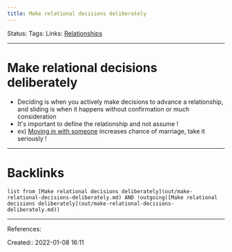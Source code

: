 ```yaml
---
title: Make relational decisions deliberately
---
```

Status: 
Tags: 
Links: [Relationships](out/relationships.md)
___
# Make relational decisions deliberately
- Deciding is when you actively make decisions to advance a relationship, and sliding is when it happens without confirmation or much consideration
- It's important to define the relationship and not assume !
- ex) [Moving in with someone](out/moving-in-with-someone.md) increases chance of marriage, take it seriously !

___
# Backlinks
```dataview
list from [Make relational decisions deliberately](out/make-relational-decisions-deliberately.md) AND !outgoing([Make relational decisions deliberately](out/make-relational-decisions-deliberately.md))
```
___
References:

Created:: 2022-01-08 16:11
